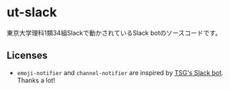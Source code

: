 # ut-slack

東京大学理科1類34組Slackで動かされているSlack botのソースコードです。

## Licenses

* `emoji-notifier` and `channel-notifier` are inspired by [TSG's Slack bot](https://github.com/tsg-ut/slackbot). Thanks a lot!